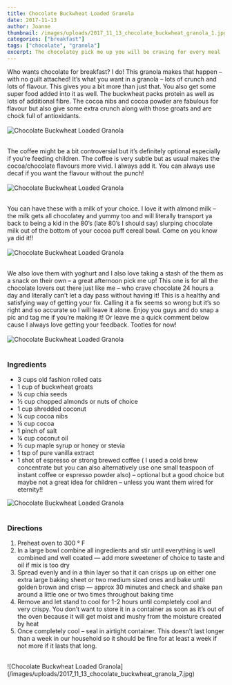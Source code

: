 ```yaml
---
title: Chocolate Buckwheat Loaded Granola
date: 2017-11-13
author: Joanne
thumbnail: /images/uploads/2017_11_13_chocolate_buckwheat_granola_1.jpg
categories: ["breakfast"]
tags: ["chocolate", "granola"]
excerpt: The chocolatey pick me up you will be craving for every meal
---
```


Who wants chocolate for breakfast? I do! This granola makes that happen &ndash; with no guilt attached! It’s what you want in a granola &ndash; lots of crunch and lots of flavour.  This gives you a bit more than just that. You also get some super food added into it as well. The buckwheat packs protein as well as lots of additional fibre. The cocoa nibs and cocoa powder are fabulous for flavour but also give some extra crunch along with those groats and are chock full of antioxidants.
<br>
<br>
![Chocolate Buckwheat Loaded Granola](/images/uploads/2017_11_13_chocolate_buckwheat_granola_2.jpg)
<br>
<br>

The coffee might be a bit controversial but it’s definitely optional especially if you’re feeding children.  The coffee is very subtle but as usual makes the cocoa/chocolate flavours more vivid. I always add it. You can always use decaf if you want the flavour without the punch!
<br>
<br>
![Chocolate Buckwheat Loaded Granola](/images/uploads/2017_11_13_chocolate_buckwheat_granola_3.jpg)
<br>
<br>

You can have these with a milk of your choice. I love it with almond milk &ndash; the milk gets all chocolatey and yummy too and will literally transport ya back to being a kid in the 80’s (late 80’s I should say) slurping chocolate milk out of the bottom of your cocoa puff cereal bowl. Come on you know ya did it!!
<br>
<br>
![Chocolate Buckwheat Loaded Granola](/images/uploads/2017_11_13_chocolate_buckwheat_granola_4.jpg)
<br>
<br>

We also love them with yoghurt and I also love taking a stash of the them as a snack on their own &ndash; a great afternoon pick me up! This one is for all the chocolate lovers out there just like me &ndash; who crave chocolate 24 hours a day and literally can’t let a day pass without having it! This is a healthy and satisfying way of getting your fix. Calling it a fix seems so wrong but it’s so right and so accurate so I will leave it alone. Enjoy you guys and do snap a pic and tag me if you’re making it! Or leave me a quick comment below cause I always love getting your feedback. Tootles for now!
<br>
<br>
![Chocolate Buckwheat Loaded Granola](/images/uploads/2017_11_13_chocolate_buckwheat_granola_5.jpg)
<br>
<br>

### Ingredients

* 3 cups old fashion rolled oats
* 1 cup of buckwheat groats
* &frac14; cup chia seeds
* &frac12; cup chopped almonds or nuts of choice
* 1 cup shredded coconut
* &frac14; cup cocoa nibs
* &frac14; cup cocoa
* 1 pinch of salt
* &frac14; cup coconut oil
* &frac12; cup maple syrup or honey or stevia
* 1 tsp of pure vanilla extract
* 1 shot of espresso or strong brewed coffee ( I used a cold brew concentrate but you can also alternatively use one small teaspoon of instant coffee or espresso powder also) &ndash; optional but a good choice but maybe not a great idea for children &ndash; unless you want them wired for  eternity!!  

![Chocolate Buckwheat Loaded Granola](/images/uploads/2017_11_13_chocolate_buckwheat_granola_6.jpg)
<br>
<br>

### Directions
1. Preheat oven to 300 &deg; F
2. In a large bowl combine all ingredients and stir until everything is well combined and well coated — add more sweetener of choice to taste and oil if mix is too dry
3. Spread evenly and in a thin layer so that it can crisps up on either one extra large baking sheet or two medium sized ones and bake until golden brown and crisp — approx 30 minutes and check and shake pan around a little one or two times throughout baking time
4. Remove and let stand to cool for 1-2 hours until completely cool and very crispy. You don’t want to store it in a container as soon as it’s out of the oven because it will get moist and mushy from the moisture created by heat
5. Once completely cool &ndash; seal in airtight container. This doesn’t last longer than a week in our household so it should be fine for at least a week if not more if it lasts that long.  

<br>
![Chocolate Buckwheat Loaded Granola](/images/uploads/2017_11_13_chocolate_buckwheat_granola_7.jpg)
